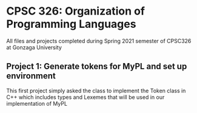 CPSC 326: Organization of Programming Languages
===============================================
All files and projects completed during Spring 2021 semester of CPSC326 at
Gonzaga University

## Project 1: Generate tokens for MyPL and set up environment
This first project simply asked the class to implement the Token class in C++
which includes types and Lexemes that will be used in our implementation of MyPL
